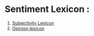 # Sentiment Lexicon :

1. [Subjectivity Lexicon](https://mpqa.cs.pitt.edu/lexicons/subj_lexicon/)
2. [Opinion lexicon](https://www.cs.uic.edu/~liub/FBS/sentiment-analysis.html)
